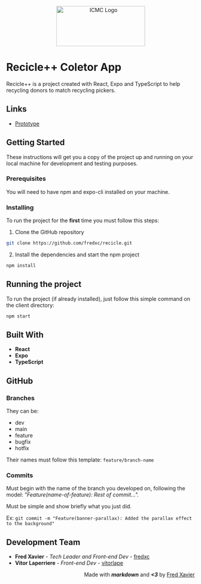 <p align="center">
  <a href="https://www.icmc.usp.br/">
    <img src="https://web.icmc.usp.br/SCAPINST/identidade_visual/logomarca/LOGO%20ICMC%20RGB.png" alt="ICMC Logo" width="237" height="107"/>
  </a>
</p>

# Recicle++ Coletor App

Recicle++ is a project created with React, Expo and TypeScript to help recycling donors to match recycling pickers.

## Links

- <a href="https://www.figma.com/file/xsF6PknU3niy6Zae7vLHYg/Recicle%2B?node-id=0%3A1">Prototype</a>

## Getting Started

These instructions will get you a copy of the project up and running on your local machine for development and testing purposes.

### Prerequisites

You will need to have npm and expo-cli installed on your machine.

### Installing

To run the project for the **first** time you must follow this steps:

1. Clone the GitHub repository

```bash
git clone https://github.com/fredxc/recicle.git
```

2. Install the dependencies and start the npm project

```bash
npm install
```

## Running the project

To run the project (if already installed), just follow this simple command on the client directory:

```bash
npm start
```

## Built With

- **React**
- **Expo**
- **TypeScript**

## GitHub

### Branches

They can be:

- dev
- main
- feature
- bugfix
- hotfix

Their names must follow this template: `feature/branch-name`

### Commits

Must begin with the name of the branch you developed on, following the model: _"Feature(name-of-feature): Rest of commit…"._

Must be simple and show briefly what you just did.

Ex: `git commit -m "Feature(banner-parallax): Added the parallax effect to the background"`

## Development Team

- **Fred Xavier** - _Tech Leader and Front-end Dev_ - [fredxc](https://github.com/fredxc)
- **Vitor Laperriere** - _Front-end Dev_ - [vitorlape](https://github.com/vitorlape)

<p align="right">
  Made with <b><i>markdown</i></b> and <b><i><3</i></b> by <a href="https://github.com/fredxc">Fred Xavier</a>
</p>
